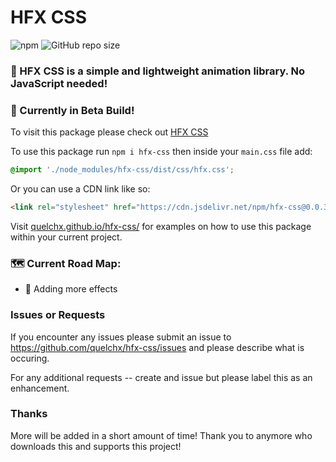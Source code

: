 # HFX CSS

![npm](https://img.shields.io/npm/dt/hfx-css?style=flat-square)
![GitHub repo size](https://img.shields.io/github/repo-size/quelchx/hfx-css?style=flat-square)

### 🎇 HFX CSS is a simple and lightweight animation library. No JavaScript needed!

### 🚧 Currently in Beta Build!

To visit this package please check out <a href='https://www.npmjs.com/package/hfx-css'>HFX CSS</a>

To use this package run `npm i hfx-css` then inside your `main.css` file add:

```css
@import './node_modules/hfx-css/dist/css/hfx.css';
```

Or you can use a CDN link like so:
```html
<link rel="stylesheet" href="https://cdn.jsdelivr.net/npm/hfx-css@0.0.3/dist/css/hfx.min.css">
```

Visit <a href='https://quelchx.github.io/hfx-css/'>quelchx.github.io/hfx-css/</a> for examples on how to use this package within your current project.

### 🗺️ Current Road Map:

- 🌱 Adding more effects

### Issues or Requests

If you encounter any issues please submit an issue to https://github.com/quelchx/hfx-css/issues and please describe what is occuring.

For any additional requests -- create and issue but please label this as an enhancement.

### Thanks

More will be added in a short amount of time! Thank you to anymore who downloads this and supports this project!
